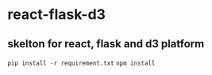 # react-flask-d3

## skelton for react, flask and d3 platform

`pip install -r requirement.txt`
`npm install`